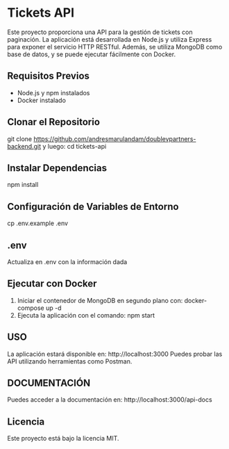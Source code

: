 # Tickets API

Este proyecto proporciona una API para la gestión de tickets con paginación. La aplicación está desarrollada en Node.js y utiliza Express para exponer el servicio HTTP RESTful. Además, se utiliza MongoDB como base de datos, y se puede ejecutar fácilmente con Docker.

## Requisitos Previos

- Node.js y npm instalados
- Docker instalado

## Clonar el Repositorio

git clone https://github.com/andresmarulandam/doublevpartners-backend.git y luego: 
cd tickets-api

## Instalar Dependencias

npm install

## Configuración de Variables de Entorno

cp .env.example .env

## .env

Actualiza en .env con la información dada

## Ejecutar con Docker

1. Iniciar el contenedor de MongoDB en segundo plano con: docker-compose up -d
2. Ejecuta la aplicación con el comando: npm start

## USO

La aplicación estará disponible en: http://localhost:3000
Puedes probar las API utilizando herramientas como Postman.

## DOCUMENTACIÓN

Puedes acceder a la documentación en: http://localhost:3000/api-docs

## Licencia

Este proyecto está bajo la licencia MIT.
